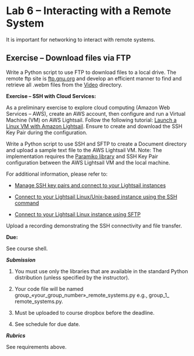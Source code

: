 # Lab 6 – Interacting with a Remote System

It is important for networking to interact with remote systems.

## Exercise – Download files via FTP

Write a Python script to use FTP to download files to a local drive. The
remote ftp site is [ftp.gnu.org](ftp://ftp.gnu.org) and develop an
efficient manner to find and retrieve all .webm files from the
[Video](ftp://ftp.gnu.org/video/) directory.

**Exercise – SSH with Cloud Services:**

As a preliminary exercise to explore cloud computing (Amazon Web
Services – AWS), create an AWS account, then configure and run a Virtual
Machine (VM) on AWS Lightsail. Follow the following tutorial: [Launch a
Linux VM with Amazon
Lightsail](https://aws.amazon.com/getting-started/hands-on/launch-a-virtual-machine/).
Ensure to create and download the SSH Key Pair during the configuration.

Write a Python script to use SSH and SFTP to create a Document directory
and upload a sample text file to the AWS Lightsail VM. Note: The
implementation requires the [Paramiko
library](https://www.paramiko.org/) and SSH Key Pair configuration
between the AWS Lightsail VM and the local machine.

For additional information, please refer to:

- [Manage SSH key pairs and connect to your Lightsail
    instances](https://docs.aws.amazon.com/lightsail/latest/userguide/understanding-ssh-in-amazon-lightsail.html)

- [Connect to your Lightsail Linux/Unix-based instance using the SSH
    command](https://docs.aws.amazon.com/lightsail/latest/userguide/amazon-lightsail-ssh-using-terminal.html)

- [Connect to your Lightsail Linux instance using
    SFTP](https://docs.aws.amazon.com/lightsail/latest/userguide/amazon-lightsail-connecting-to-linux-unix-instance-using-sftp.html)

Upload a recording demonstrating the SSH connectivity and file transfer.

**Due:**

See course shell.

***Submission***

1. You must use only the libraries that are available in the standard
    Python distribution (unless specified by the instructor).

2. Your code file will be named
    group\_«your_group_number»\_remote_systems.py e.g., group_1\_
    remote_systems.py.

3. Must be uploaded to course dropbox before the deadline.

4. See schedule for due date.

***Rubrics***

See requirements above.
